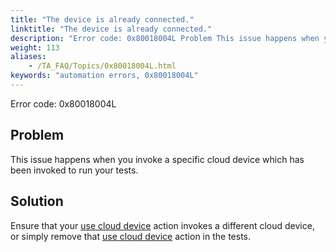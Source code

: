 ```yaml
--- 
title: "The device is already connected."
linktitle: "The device is already connected."
description: "Error code: 0x80018004L Problem This issue happens when you invoke a specific cloud device which has been invoked to run your tests. Solution Ensure that your use cloud device action invokes a ..."
weight: 113
aliases: 
    - /TA_FAQ/Topics/0x80018004L.html
keywords: "automation errors, 0x80018004L"
---
```


Error code: 0x80018004L

## Problem

This issue happens when you invoke a specific cloud device which has been invoked to run your tests.

## Solution

Ensure that your [use cloud device](/TA_Automation/Topics/bia_use_cloud_device.html) action invokes a different cloud device, or simply remove that [use cloud device](/TA_Automation/Topics/bia_use_cloud_device.html) action in the tests.




